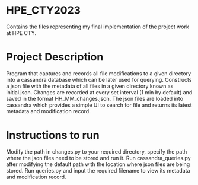 # HPE_CTY2023
Contains the files representing my final implementation of the project work at HPE CTY.

# Project Description
Program that captures and records all file modifications to a given directory into a cassandra database which can be later used for querying. 
Constructs a json file with the metadata of all files in a given directory known as initial.json.
Changes are recorded at every set interval (1 min by default) and saved in the format HH_MM_changes.json.
The json files are loaded into cassandra which provides a simple UI to search for file and returns its latest metadata and modification record.

# Instructions to run
Modify the path in changes.py to your required directory, specify the path where the json files need to be stored and run it.
Run cassandra_queries.py after modifying the default path with the location where json files are being stored.
Run queries.py and input the required filename to view its metadata and modification record. 


